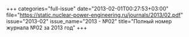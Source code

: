 +++
categories="full-issue"
date="2013-02-01T00:27:53+03:00"
file="https://static.nuclear-power-engineering.ru/journals/2013/02.pdf"
issue="2013-02"
issue_name="2013 - №02"
title="Полный номер журнала №02 за 2013 год"
+++